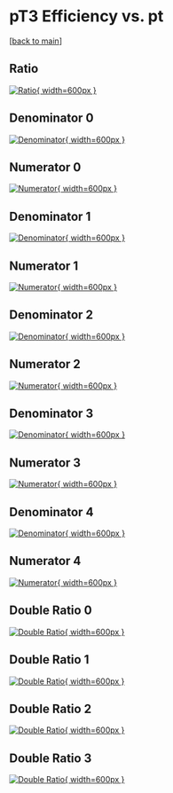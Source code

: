 # pT3 Efficiency vs. pt

[[back to main](./)]



## Ratio

[![Ratio](../mtv/var/pT3_loweta_0_-1_eff_pt.png){ width=600px }](../mtv/var/pT3_loweta_0_-1_eff_pt.pdf)

## Denominator 0

[![Denominator](../mtv/den/pT3_loweta_0_-1_eff_pt_den0.png){ width=600px }](../mtv/den/pT3_loweta_0_-1_eff_pt_den0.pdf)

## Numerator 0

[![Numerator](../mtv/num/pT3_loweta_0_-1_eff_pt_num0.png){ width=600px }](../mtv/num/pT3_loweta_0_-1_eff_pt_num0.pdf)

## Denominator 1

[![Denominator](../mtv/den/pT3_loweta_0_-1_eff_pt_den1.png){ width=600px }](../mtv/den/pT3_loweta_0_-1_eff_pt_den1.pdf)

## Numerator 1

[![Numerator](../mtv/num/pT3_loweta_0_-1_eff_pt_num1.png){ width=600px }](../mtv/num/pT3_loweta_0_-1_eff_pt_num1.pdf)

## Denominator 2

[![Denominator](../mtv/den/pT3_loweta_0_-1_eff_pt_den2.png){ width=600px }](../mtv/den/pT3_loweta_0_-1_eff_pt_den2.pdf)

## Numerator 2

[![Numerator](../mtv/num/pT3_loweta_0_-1_eff_pt_num2.png){ width=600px }](../mtv/num/pT3_loweta_0_-1_eff_pt_num2.pdf)

## Denominator 3

[![Denominator](../mtv/den/pT3_loweta_0_-1_eff_pt_den3.png){ width=600px }](../mtv/den/pT3_loweta_0_-1_eff_pt_den3.pdf)

## Numerator 3

[![Numerator](../mtv/num/pT3_loweta_0_-1_eff_pt_num3.png){ width=600px }](../mtv/num/pT3_loweta_0_-1_eff_pt_num3.pdf)

## Denominator 4

[![Denominator](../mtv/den/pT3_loweta_0_-1_eff_pt_den4.png){ width=600px }](../mtv/den/pT3_loweta_0_-1_eff_pt_den4.pdf)

## Numerator 4

[![Numerator](../mtv/num/pT3_loweta_0_-1_eff_pt_num4.png){ width=600px }](../mtv/num/pT3_loweta_0_-1_eff_pt_num4.pdf)

## Double Ratio 0

[![Double Ratio](../mtv/ratio/pT3_loweta_0_-1_eff_pt_ratio0.png){ width=600px }](../mtv/ratio/pT3_loweta_0_-1_eff_pt_ratio0.pdf)

## Double Ratio 1

[![Double Ratio](../mtv/ratio/pT3_loweta_0_-1_eff_pt_ratio1.png){ width=600px }](../mtv/ratio/pT3_loweta_0_-1_eff_pt_ratio1.pdf)

## Double Ratio 2

[![Double Ratio](../mtv/ratio/pT3_loweta_0_-1_eff_pt_ratio2.png){ width=600px }](../mtv/ratio/pT3_loweta_0_-1_eff_pt_ratio2.pdf)

## Double Ratio 3

[![Double Ratio](../mtv/ratio/pT3_loweta_0_-1_eff_pt_ratio3.png){ width=600px }](../mtv/ratio/pT3_loweta_0_-1_eff_pt_ratio3.pdf)

